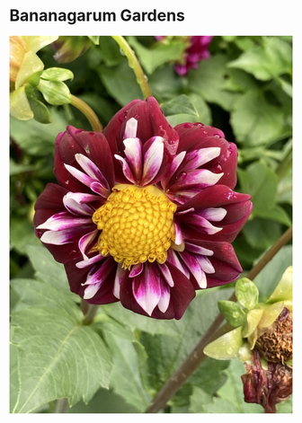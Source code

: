 # Bananagarum Gardens

![Dahlia](https://github.com/talkingrag/BananagarumGardens/blob/main/IMG_0838%20copy.jpg?raw=true)
